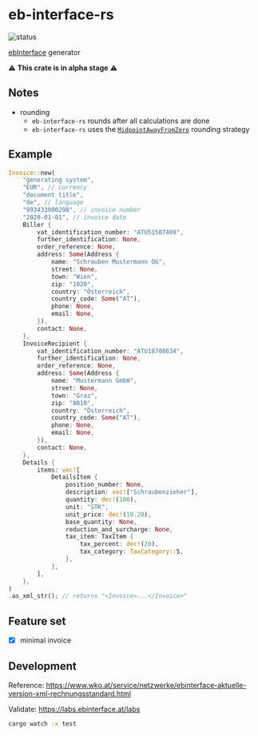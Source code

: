 # eb-interface-rs

![status](https://github.com/cloudacy/eb-interface-rs/actions/workflows/rust.yml/badge.svg)

[ebInterface](https://www.wko.at/service/netzwerke/was-ist-ebinterface.html) generator

:warning: **This crate is in alpha stage** :warning:

## Notes

- rounding
  - `eb-interface-rs` rounds after all calculations are done
  - `eb-interface-rs` uses the [`MidpointAwayFromZero`](https://docs.rs/rust_decimal/latest/rust_decimal/enum.RoundingStrategy.html#variant.MidpointAwayFromZero) rounding strategy

## Example

```rust
Invoice::new(
    "generating system",
    "EUR", // currency
    "document title",
    "de", // language
    "993433000298", // invoice number
    "2020-01-01", // invoice date
    Biller {
        vat_identification_number: "ATU51507409",
        further_identification: None,
        order_reference: None,
        address: Some(Address {
            name: "Schrauben Mustermann OG",
            street: None,
            town: "Wien",
            zip: "1020",
            country: "Österreich",
            country_code: Some("AT"),
            phone: None,
            email: None,
        }),
        contact: None,
    },
    InvoiceRecipient {
        vat_identification_number: "ATU18708634",
        further_identification: None,
        order_reference: None,
        address: Some(Address {
            name: "Mustermann GmbH",
            street: None,
            town: "Graz",
            zip: "8010",
            country: "Österreich",
            country_code: Some("AT"),
            phone: None,
            email: None,
        }),
        contact: None,
    },
    Details {
        items: vec![
            DetailsItem {
                position_number: None,
                description: vec!["Schraubenzieher"],
                quantity: dec!(100),
                unit: "STK",
                unit_price: dec!(10.20),
                base_quantity: None,
                reduction_and_surcharge: None,
                tax_item: TaxItem {
                    tax_percent: dec!(20),
                    tax_category: TaxCategory::S,
                },
            },
        ],
    },
)
.as_xml_str(); // returns "<Invoice>...</Invoice>"
```

## Feature set

- [x] minimal invoice

## Development

Reference: https://www.wko.at/service/netzwerke/ebinterface-aktuelle-version-xml-rechnungsstandard.html

Validate: https://labs.ebinterface.at/labs

```sh
cargo watch -x test
```

